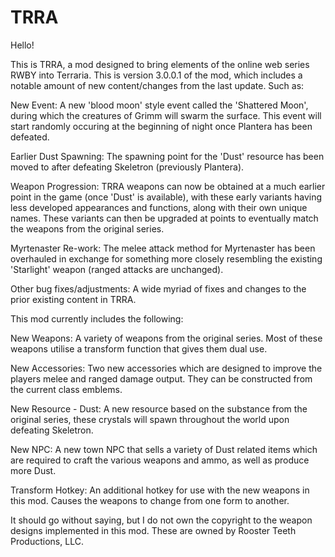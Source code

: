 # TRRA

Hello!

This is TRRA, a mod designed to bring elements of the online web series RWBY into Terraria.
This is version 3.0.0.1 of the mod, which includes a notable amount of new content/changes from the last update. Such as:

New Event: A new 'blood moon' style event called the 'Shattered Moon', during which the creatures of Grimm will swarm the surface. This event will start randomly occuring at the beginning of night once Plantera has been defeated.

Earlier Dust Spawning: The spawning point for the 'Dust' resource has been moved to after defeating Skeletron (previously Plantera).

Weapon Progression: TRRA weapons can now be obtained at a much earlier point in the game (once 'Dust' is available), with these early variants having less developed appearances and functions, along with their own unique names. These variants can then be upgraded at points to eventually match the weapons from the original series.

Myrtenaster Re-work: The melee attack method for Myrtenaster has been overhauled in exchange for something more closely resembling the existing 'Starlight' weapon (ranged attacks are unchanged).

Other bug fixes/adjustments: A wide myriad of fixes and changes to the prior existing content in TRRA.

This mod currently includes the following:

New Weapons: A variety of weapons from the original series. Most of these weapons utilise a transform function that gives them dual use.

New Accessories: Two new accessories which are designed to improve the players melee and ranged damage output. They can be constructed from the current class emblems.

New Resource - Dust: A new resource based on the substance from the original series, these crystals will spawn throughout the world upon defeating Skeletron.

New NPC: A new town NPC that sells a variety of Dust related items which are required to craft the various weapons and ammo, as well as produce more Dust.

Transform Hotkey: An additional hotkey for use with the new weapons in this mod. Causes the weapons to change from one form to another.

It should go without saying, but I do not own the copyright to the weapon designs implemented in this mod.
These are owned by Rooster Teeth Productions, LLC.
